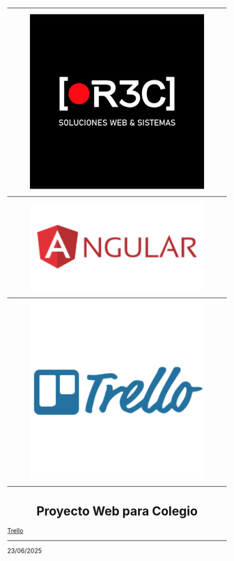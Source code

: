 <hr>
<div align="center">
<img src="https://github.com/R3Ccusco/r3c/blob/main/logorec.jpg" width="400">
</div>


<hr>
<div align="center">
<img src="https://github.com/R3Ccusco/r3c/blob/main/logoangular.svg" width="400">
</div>

<hr>
<div align="center">
<img src="https://github.com/R3Ccusco/r3c/blob/main/logotrelllo.svg" width="400">
</div>

<hr>
<h1 align="center">
Proyecto Web para Colegio
</h1>

<a href="https://trello.com/invite/b/68597e5d2ddc59f1826fa212/ATTIa40ce80944352ccf755adca32f02979c4433C224/cole-angular-nest">
Trello
</a>

<hr>

23/06/2025
